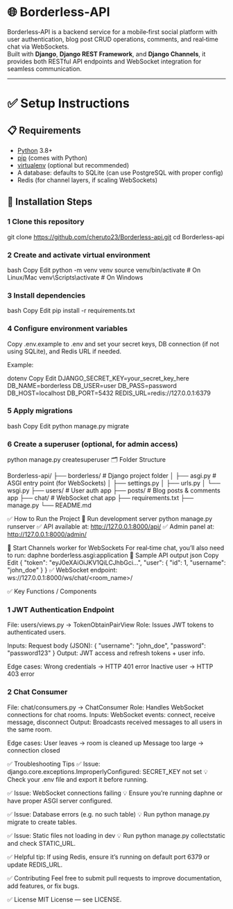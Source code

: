 # 🌐 Borderless‑API

Borderless‑API is a backend service for a mobile‑first social platform with user authentication, blog post CRUD operations, comments, and real‑time chat via WebSockets.  
Built with **Django**, **Django REST Framework**, and **Django Channels**, it provides both RESTful API endpoints and WebSocket integration for seamless communication.

---

# ✅ Setup Instructions

## 📋 Requirements
- [Python](https://www.python.org/) 3.8+
- [pip](https://pip.pypa.io/) (comes with Python)
- [virtualenv](https://virtualenv.pypa.io/) (optional but recommended)
- A database: defaults to SQLite (can use PostgreSQL with proper config)
- Redis (for channel layers, if scaling WebSockets)

## 🔧 Installation Steps

### 1 Clone this repository

git clone https://github.com/cheruto23/Borderless-api.git
cd Borderless-api

### 2 Create and activate virtual environment
bash
Copy
Edit
python -m venv venv
source venv/bin/activate    # On Linux/Mac
venv\Scripts\activate       # On Windows

### 3 Install dependencies
bash
Copy
Edit
pip install -r requirements.txt

### 4 Configure environment variables
Copy .env.example to .env and set your secret keys, DB connection (if not using SQLite), and Redis URL if needed.

Example:

dotenv
Copy
Edit
DJANGO_SECRET_KEY=your_secret_key_here
DB_NAME=borderless
DB_USER=user
DB_PASS=password
DB_HOST=localhost
DB_PORT=5432
REDIS_URL=redis://127.0.0.1:6379

### 5 Apply migrations
bash
Copy
Edit
python manage.py migrate

### 6 Create a superuser (optional, for admin access)
python manage.py createsuperuser
🗂 Folder Structure

Borderless-api/
├── borderless/ # Django project folder
│ ├── asgi.py # ASGI entry point (for WebSockets)
│ ├── settings.py
│ ├── urls.py
│ └── wsgi.py
├── users/ # User auth app
├── posts/ # Blog posts & comments app
├── chat/ # WebSocket chat app
├── requirements.txt
├── manage.py
└── README.md

✅ How to Run the Project
🔷 Run development server
python manage.py runserver
✅ API available at: http://127.0.0.1:8000/api/
✅ Admin panel at: http://127.0.0.1:8000/admin/

🔷 Start Channels worker for WebSockets
For real‑time chat, you’ll also need to run:
daphne borderless.asgi:application
🔷 Sample API output
json
Copy
Edit
{
  "token": "eyJ0eXAiOiJKV1QiLCJhbGci...",
  "user": {
    "id": 1,
    "username": "john_doe"
  }
}
✅ WebSocket endpoint: ws://127.0.0.1:8000/ws/chat/<room_name>/

✅ Key Functions / Components
### 1 JWT Authentication Endpoint
File: users/views.py → TokenObtainPairView
Role: Issues JWT tokens to authenticated users.

Inputs:
Request body (JSON):
{ "username": "john_doe", "password": "password123" }
Output:
JWT access and refresh tokens + user info.

Edge cases:
Wrong credentials → HTTP 401 error
Inactive user → HTTP 403 error

### 2 Chat Consumer
File: chat/consumers.py → ChatConsumer
Role: Handles WebSocket connections for chat rooms.
Inputs:
WebSocket events: connect, receive message, disconnect
Output:
Broadcasts received messages to all users in the same room.

Edge cases:
User leaves → room is cleaned up
Message too large → connection closed

✅ Troubleshooting Tips
✅ Issue: django.core.exceptions.ImproperlyConfigured: SECRET_KEY not set
💡 Check your .env file and export it before running.

✅ Issue: WebSocket connections failing
💡 Ensure you’re running daphne or have proper ASGI server configured.

✅ Issue: Database errors (e.g. no such table)
💡 Run python manage.py migrate to create tables.

✅ Issue: Static files not loading in dev
💡 Run python manage.py collectstatic and check STATIC_URL.

✅ Helpful tip:
If using Redis, ensure it’s running on default port 6379 or update REDIS_URL.

✅ Contributing
Feel free to submit pull requests to improve documentation, add features, or fix bugs.

✅ License
MIT License — see LICENSE.
